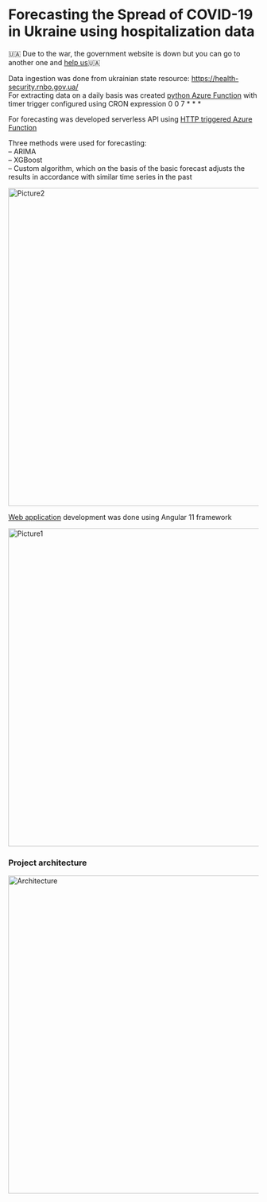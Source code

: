 <h1> Forecasting the Spread of COVID-19 in Ukraine using hospitalization data </h1>

<p>🇺🇦 Due to the war, the government website is down but you can go to another one and <a href="https://health-security.rnbo.gov.ua/">help us</a>🇺🇦</p>

<p>Data ingestion was done from ukrainian state resource: <a href="https://health-security.rnbo.gov.ua/">https://health-security.rnbo.gov.ua/</a><br> For extracting data on a daily basis was created <a href="https://github.com/sharp000000/covid19-forecasting/tree/master/HospitalizationDataReplenishment(Timer)">python Azure Function</a> with timer trigger configured using CRON expression 0 0 7 * * *</p> 

<p>For forecasting was developed serverless API using <a href="https://github.com/sharp000000/covid19-forecasting/tree/master/HospitalizationForecast">HTTP triggered Azure Function</a></p>
<p>Three methods were used for forecasting: 
<br>  – ARIMA 
<br>  – XGBoost 
<br>  – Custom algorithm, which on the basis of the basic forecast adjusts the results in accordance with similar time series in the past
 </p>
<img width="640" alt="Picture2" src="https://user-images.githubusercontent.com/35422257/130325006-2349cf11-4d40-4d4a-bd66-b86cdec59093.png">

<p><a href="https://github.com/sharp000000/covid19-forecasting-web">Web application</a> development was done using Angular 11 framework</p>
<img width="640" alt="Picture1" src="https://user-images.githubusercontent.com/35422257/130324524-de82487a-3315-44c9-9b22-6a001a0f59cd.png"> 

<h3> Project architecture </h3>
<img class="center" width="640" alt="Architecture" src="https://user-images.githubusercontent.com/35422257/129712267-e26cd4f5-d703-4dcb-9ce6-c5386d1c6901.png">
